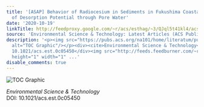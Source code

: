 ```yaml
---
title: '[ASAP] Behavior of Radiocesium in Sediments in Fukushima Coastal Waters: Verification
  of Desorption Potential through Pore Water'
date: '2020-10-19'
linkTitle: http://feedproxy.google.com/~r/acs/esthag/~3/QJql5t41kl4/acs.est.0c05450
source: 'Environmental Science & Technology: Latest Articles (ACS Publications)'
description: '<p><img src="https://pubs.acs.org/na101/home/literatum/publisher/achs/journals/content/esthag/0/esthag.ahead-of-print/acs.est.0c05450/20201019/images/medium/es0c05450_0007.gif"
  alt="TOC Graphic"/></p><div><cite>Environmental Science & Technology</cite></div><div>DOI:
  10.1021/acs.est.0c05450</div><img src="http://feeds.feedburner.com/~r/acs/esthag/~4/QJql5t41kl4"
  height="1" width="1" ...'
disable_comments: true
---
```

<p><img src="https://pubs.acs.org/na101/home/literatum/publisher/achs/journals/content/esthag/0/esthag.ahead-of-print/acs.est.0c05450/20201019/images/medium/es0c05450_0007.gif" alt="TOC Graphic"/></p><div><cite>Environmental Science & Technology</cite></div><div>DOI: 10.1021/acs.est.0c05450</div><img src="http://feeds.feedburner.com/~r/acs/esthag/~4/QJql5t41kl4" height="1" width="1" ...
